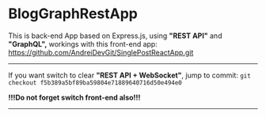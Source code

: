 # BlogGraphRestApp

This is back-end App based on Express.js, using **"REST API"** and **"GraphQL",**
workings with this front-end app: https://github.com/AndreiDevGit/SinglePostReactApp.git
____________________
If you want switch to clear **"REST API + WebSocket"**, jump to commit:
`git checkout f5b389a5bf89ba59804e71889640716d50e494e0`

**!!!Do not forget switch front-end also!!!**
____________________
